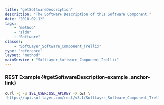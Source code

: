 ```yaml
---
title: "getSoftwareDescription"
description: "The Software Description of this Software Component."
date: "2018-02-12"
tags:
    - "method"
    - "sldn"
    - "Software"
classes:
    - "SoftLayer_Software_Component_Trellix"
type: "reference"
layout: "method"
mainService : "SoftLayer_Software_Component_Trellix"
---
```


### [REST Example](#getSoftwareDescription-example) <a href="/article/rest/"><i class="fas fa-question"></i></a> {#getSoftwareDescription-example .anchor-link} 
```bash
curl -g -u $SL_USER:$SL_APIKEY -X GET \
'https://api.softlayer.com/rest/v3.1/SoftLayer_Software_Component_Trellix/{SoftLayer_Software_Component_TrellixID}/getSoftwareDescription'
```
